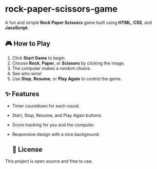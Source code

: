 # rock-paper-scissors-game
A fun and simple **Rock Paper Scissors** game built using **HTML**, **CSS**, and **JavaScript**.

## 🎮 How to Play

1. Click **Start Game** to begin.
2. Choose **Rock**, **Paper**, or **Scissors** by clicking the image.
3. The computer makes a random choice.
4. See who wins!  
5. Use **Stop**, **Resume**, or **Play Again** to control the game.

## ✨ Features

- Timer countdown for each round.
- Start, Stop, Resume, and Play Again buttons.
- Score tracking for you and the computer.
- Responsive design with a nice background.

  ## 📜 License

This project is open source and free to use.
